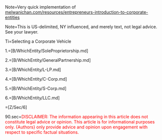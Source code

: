 Note=Very quick implementation of <a href="http://melwanichan.com/resources/entrepreneurs-introduction-to-corporate-entities/">melwanichan.com/resources/entrepreneurs-introduction-to-corporate-entities</a> 

Note=This is US-delimited, NY influenced, and merely text, not legal advice.  See your lawyer. 

Ti=Selecting a Corporate Vehicle

1.=[B/WhichEntity/SoleProprietorship.md]

2.=[B/WhichEntity/GeneralPartnership.md]

3.=[B/WhichEntity/L-LP.md]

4.=[B/WhichEntity/C-Corp.md]

5.=[B/WhichEntity/S-Corp.md]

6.=[B/WhichEntity/LLC.md]

=[Z/Sec/6]

90.sec=<font color="red">DISCLAIMER: The information appearing in this article does not constitute legal advice or opinion.  This article is for informational purposes only.  {Authors} only provide advice and opinion upon engagement with respect to specific factual situations.</font>